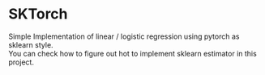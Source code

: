 # SKTorch

Simple Implementation of linear / logistic regression using pytorch as sklearn style.  
You can check how to figure out hot to implement sklearn estimator in this project.
